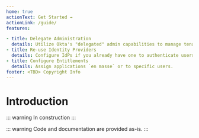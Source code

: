 ```yaml
---
home: true
actionText: Get Started →
actionLink: /guide/
features:

- title: Delegate Administration
  details: Utilize Okta's "delegated" admin capabilities to manage tenants.
- title: Re-use Identity Providers
  details: Configure IdPs if you already have one to authenticate users.
- title: Configure Entitlements
  details: Assign applications `en masse` or to specific users.
footer: <TBD> Copyright Info
---
```

# Introduction

::: warning 
In construction 
:::

::: warning 
Code and documentation are provided as-is. 
:::

